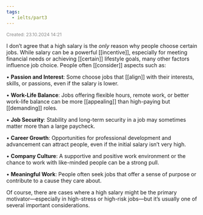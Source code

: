```yaml
---
tags:
  - ielts/part3
---
```

<span style="font-size:12px; color:#888888;">Created: 23.10.2024 14:21</span>

I don’t agree that a high salary is the _only_ reason why people choose certain jobs. While salary can be a powerful [[incentive]], especially for meeting financial needs or achieving [[certain]] lifestyle goals, many other factors influence job choice. People often [[consider]] aspects such as:

• **Passion and Interest**: Some choose jobs that [[align]] with their interests, skills, or passions, even if the salary is lower.

• **Work-Life Balance**: Jobs offering flexible hours, remote work, or better work-life balance can be more [[appealing]] than high-paying but [[demanding]] roles.

• **Job Security**: Stability and long-term security in a job may sometimes matter more than a large paycheck.

• **Career Growth**: Opportunities for professional development and advancement can attract people, even if the initial salary isn’t very high.

• **Company Culture**: A supportive and positive work environment or the chance to work with like-minded people can be a strong pull.

• **Meaningful Work**: People often seek jobs that offer a sense of purpose or contribute to a cause they care about.


Of course, there are cases where a high salary might be the primary motivator—especially in high-stress or high-risk jobs—but it’s usually one of several important considerations.

